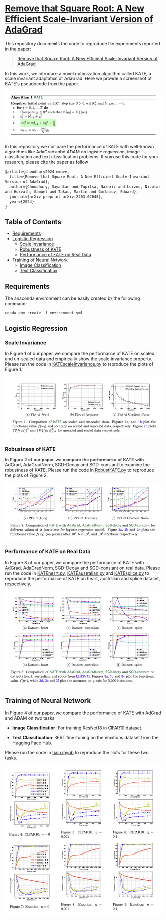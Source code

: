 # [Remove that Square Root: A New Efficient Scale-Invariant Version of AdaGrad](https://arxiv.org/abs/2403.02648)

This repository documents the code to reproduce the experiments reported in the paper:
> [Remove that Square Root: A New Efficient Scale-Invariant Version of AdaGrad](https://arxiv.org/pdf/2403.02648.pdf)

In this work, we introduce a novel optimization algorithm called KATE, a scale invariant adaptation of AdaGrad. Here we provide a screenshot of KATE's pseudocode from the paper.

![KATE pseudocode](image/KATE_pseudocode.png)

In this repository we compare the performance of KATE with well-known algorithms like AdaGrad anbd ADAM on logistic regression, image classification and text classification problems. If you use this code for your research, please cite the paper as follow

```
@article{choudhury2024remove,
  title={Remove that Square Root: A New Efficient Scale-Invariant Version of AdaGrad},
  author={Choudhury, Sayantan and Tupitsa, Nazarii and Loizou, Nicolas and Horvath, Samuel and Takac, Martin and Gorbunov, Eduard},
  journal={arXiv preprint arXiv:2403.02648},
  year={2024}
}
```

## Table of Contents

<!--ts-->
   * [Requirements](#requirements)
   * [Logistic Regression](#logistic-regression)
      * [Scale Invariance](#scale-invariance)
      * [Robustness of KATE](#robustness-of-KATE)
      * [Performance of KATE on Real Data](#performance-of-KATE-on-real-data)
   * [Training of Neural Network](#training-of-neural-network)
     * [Image Classification](#image-classification)
     * [Text Classification](#text-classification)
<!--te-->

## Requirements
The anaconda environment can be easily created by the following command:
```setup
conda env create -f environment.yml
```

## Logistic Regression

### Scale Invariance 

In Figure 1 of our paper, we compare the performance of KATE on scaled and un-scaled data and empirically show the scale-invariance property. Please run the code in [KATEscaleinvariance.py](logistic_regression/KATEscaleinvariance.py) to reproduce the plots of Figure 1.

![Scale Invariance](image/scale_invariance.png)

### Robustness of KATE

In Figure 2 of our paper, we compare the performance of KATE with AdGrad, AdaGradNorm, SGD-Decay and SGD-constant to examine the robustness of KATE. Please run the code in [RobustKATE.py](logistic_regression/RobustKATE.py) to reproduce the plots of Figure 2.

![Robustness of KATE](image/robust_KATE.png)

### Performance of KATE on Real Data

In Figure 3 of our paper, we compare the performance of KATE with AdGrad, AdaGradNorm, SGD-Decay and SGD-constant on real data. Please run the code in [KATEheart.py](logistic_regression/KATEheart.py), [KATEaustralian.py](logistic_regression/KATEaustralian.py) and [KATEsplice.py](logistic_regression/KATEsplice.py) to reproduce the performance of KATE on heart, australian and splice dataset, respectively.

![KATE on real data](image/KATE_realdata.png)



## Training of Neural Network

In Figure 4 of our paper, we compare the performance of KATE with AdGrad and ADAM on two tasks. 

- **Image Classification**: For training ResNet18 in CIFAR10 dataset.

- **Text Classification**: BERT fine-tuning on the emotions dataset from the Hugging Face Hub.

Please run the code in [train.ipynb](train.ipynb) to reproduce the plots for these two tasks.

![KATE on Neural Net](image/neural_net.png)
